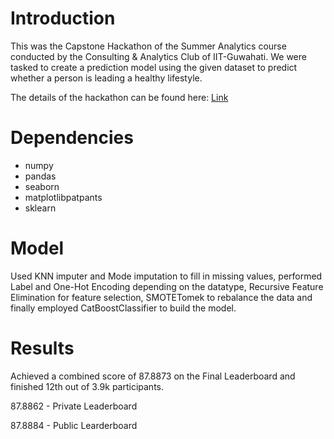 # Introduction
This was the Capstone Hackathon of the Summer Analytics course conducted by the Consulting & Analytics Club of IIT-Guwahati. We were tasked to create a prediction model using the given dataset to predict whether a person is leading a healthy lifestyle.

The details of the hackathon can be found here: [Link](https://aiplanet.com/challenges/347/healthy-life-style-hackathon-by-iit-guwahati-d7ac6059/overview/about)


# Dependencies
* numpy
* pandas
* seaborn
* matplotlibpatpants
* sklearn

# Model
Used KNN imputer and Mode imputation to fill in missing values, performed Label and One-Hot Encoding depending on the datatype, Recursive Feature Elimination for feature selection, SMOTETomek to rebalance the data and finally employed CatBoostClassifier to build the model.

# Results
Achieved a combined score of 87.8873 on the Final Leaderboard and finished 12th out of 3.9k participants. 

87.8862 - Private Leaderboard 

87.8884 - Public Learderboard
